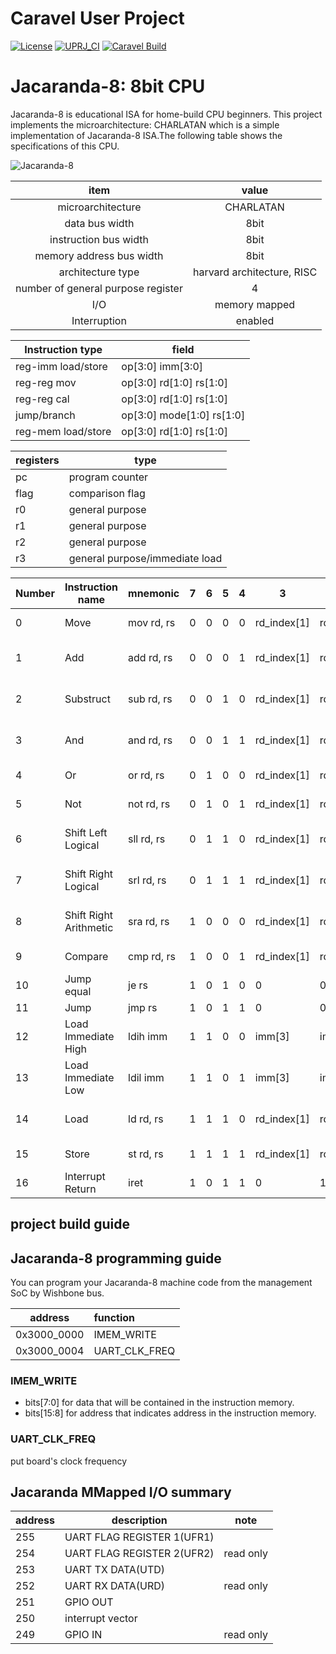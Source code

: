 # Caravel User Project

[![License](https://img.shields.io/badge/License-Apache%202.0-blue.svg)](https://opensource.org/licenses/Apache-2.0) [![UPRJ_CI](https://github.com/efabless/caravel_project_example/actions/workflows/user_project_ci.yml/badge.svg)](https://github.com/efabless/caravel_project_example/actions/workflows/user_project_ci.yml) [![Caravel Build](https://github.com/efabless/caravel_project_example/actions/workflows/caravel_build.yml/badge.svg)](https://github.com/efabless/caravel_project_example/actions/workflows/caravel_build.yml)

# Jacaranda-8: 8bit CPU
Jacaranda-8 is educational ISA for home-build CPU beginners. This project implements the microarchitecture: CHARLATAN which is a simple implementation of Jacaranda-8 ISA.The following table shows the specifications of this CPU.

![Jacaranda-8](https://user-images.githubusercontent.com/48832611/141421216-0547e7ee-b17f-46e7-b8ae-626dda074e4c.png)

|item|value|
|:---------:|:----------:|
|microarchitecture|CHARLATAN|
|data bus width|8bit|
|instruction bus width|8bit|
|memory address bus width|8bit|
|architecture type|harvard architecture, RISC|
|number of general purpose register|4|
|I/O|memory mapped|
|Interruption|enabled|

|Instruction type|field|
|----------------|-|
|reg-imm load/store|op[3:0] imm[3:0]|
|reg-reg mov|op[3:0] rd[1:0] rs[1:0]|
|reg-reg cal|op[3:0] rd[1:0] rs[1:0]|
|jump/branch|op[3:0] mode[1:0] rs[1:0]|
|reg-mem load/store|op[3:0] rd[1:0] rs[1:0]|

|registers|type|
|---------|----|
|pc|program counter|
|flag|comparison flag|
|r0|general purpose|
|r1|general purpose|
|r2|general purpose|
|r3|general purpose/immediate load|

|Number|Instruction name|mnemonic|7|6|5|4|3|2|1|0|pesudo code|
|------|----------------|--------|-|-|-|-|-|-|-|-|-----------|
|0|Move|mov rd, rs|0|0|0|0|rd_index[1]|rd_index[0]|rs_index[1]|rs_index[0]|rd[7:0] = rs[7:0], PC += 1|
|1|Add|add rd, rs|0|0|0|1|rd_index[1]|rd_index[0]|rs_index[1]|rs_index[0]|rd[7:0] = rd[7:0] + rs[7:0], PC += 1|
|2|Substruct|sub rd, rs|0|0|1|0|rd_index[1]|rd_index[0]|rs_index[1]|rs_index[0]|rd[7:0] = rd[7:0] - rs[7:0], PC += 1|
|3|And|and rd, rs|0|0|1|1|rd_index[1]|rd_index[0]|rs_index[1]|rs_index[0]|rd[7:0] = rd[7:0] & rs[7:0], PC += 1|
|4|Or|or rd, rs|0|1|0|0|rd_index[1]|rd_index[0]|rs_index[1]|rs_index[0]|rd[7:0] = rd[7:0] \| rs[7:0], PC += 1|
|5|Not|not rd, rs|0|1|0|1|rd_index[1]|rd_index[0]|rs_index[1]|rs_index[0]|rd[7:0] = !rs[7:0], PC += 1|
|6|Shift Left Logical|sll rd, rs|0|1|1|0|rd_index[1]|rd_index[0]|rs_index[1]|rs_index[0]|rd[7:0] = rd[7:0] << rs[7:0], PC += 1|
|7|Shift Right Logical|srl rd, rs|0|1|1|1|rd_index[1]|rd_index[0]|rs_index[1]|rs_index[0]|rd[7:0] = rd[7:0] >> rs[7:0], PC += 1|
|8|Shift Right Arithmetic|sra rd, rs|1|0|0|0|rd_index[1]|rd_index[0]|rs_index[1]|rs_index[0]|rd[7:0] = rd[7:0] >>> rs[7:0], PC += 1|
|9|Compare|cmp rd, rs|1|0|0|1|rd_index[1]|rd_index[0]|rs_index[1]|rs_index[0]|flag = rd[7:0] == rs[7:0], PC += 1|
|10|Jump equal|je rs|1|0|1|0|0|0|rs_index[1]|rs_index[0]|PC = flag ? rs[7:0] : PC += 1|
|11|Jump|jmp rs|1|0|1|1|0|0|rs_index[1]|rs_index[0]|PC = rs[7:0]|
|12|Load Immediate High|ldih imm|1|1|0|0|imm[3]|imm[2]|imm[1]|imm[0]|imm_register[7:4] = imm[3:0], PC += 1|
|13|Load Immediate Low|ldil imm|1|1|0|1|imm[3]|imm[2]|imm[1]|imm[0]|imm_register[3:0] = imm[3:0], PC += 1|
|14|Load|ld rd, rs|1|1|1|0|rd_index[1]|rd_index[0]|rs_index[1]|rs_index[0]|rd[7:0] = mem[rs[7:0]], PC += 1|
|15|Store|st rd, rs|1|1|1|1|rd_index[1]|rd_index[0]|rs_index[1]|rs_index[0]|mem[rs[7:0]] = rd[7:0], PC += 1|
|16|Interrupt Return|iret|1|0|1|1|0|1|0|0|PC = retaddr|

## project build guide

## Jacaranda-8 programming guide
You can program your Jacaranda-8 machine code from the management SoC by Wishbone bus.

|address|function|
|:-----:|:-------|
|0x3000_0000|IMEM_WRITE|
|0x3000_0004|UART_CLK_FREQ|

### IMEM_WRITE
* bits[7:0] for data that will be contained in the instruction memory.
* bits[15:8] for address that indicates address in the instruction memory.

### UART_CLK_FREQ
put board's clock frequency


## Jacaranda MMapped I/O summary

|address|description|note|
|-------|-----------|----|
|255|UART FLAG REGISTER 1(UFR1)||
|254|UART FLAG REGISTER 2(UFR2)|read only|
|253|UART TX DATA(UTD)||
|252|UART RX DATA(URD)|read only|
|251|GPIO OUT||
|250|interrupt vector||
|249|GPIO IN|read only|
